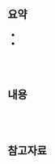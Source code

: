 ## 요약
<!-- 해당 이슈에 대한 전반적인 내용을 2~3줄로 요약해주세요. -->
<!-- 사전 계획된 기능을 구현하기 위한 이슈일 경우, 제목에 [Feature] 를 달아주세요. -->
<!-- 새 기능을 제안하기 위한 이슈일 경우, feature 라벨과 enhancement 라벨을 같이 달아주세요. -->
-
-

<br><br>

## 내용
<!-- 해당 이슈에 대한 자세한 내용을 적어주세요. -->

<br><br>

## 참고자료
<!-- 해당 이슈와 함께 참고하면 좋을 자료를 링크해주세요. ![내용](링크) -->
<!-- 기능에 대한 노션 링크도 첨부해주세요. -->

<br><br>
